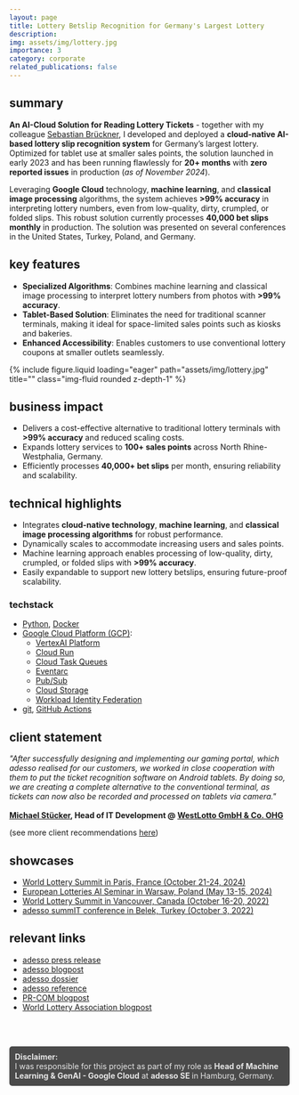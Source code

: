 ```yaml
---
layout: page
title: Lottery Betslip Recognition for Germany's Largest Lottery
description: 
img: assets/img/lottery.jpg
importance: 3
category: corporate
related_publications: false
---
```


## summary

**An AI-Cloud Solution for Reading Lottery Tickets** - together with my colleague [Sebastian Brückner](https://www.linkedin.com/in/sebastian-br%C3%BCckner-2a4604219/), I developed and deployed a **cloud-native AI-based lottery slip recognition system** for Germany’s largest lottery. Optimized for tablet use at smaller sales points, the solution launched in early 2023 and has been running flawlessly for **20+ months** with **zero reported issues** in production (_as of November 2024_).  

Leveraging **Google Cloud** technology, **machine learning**, and **classical image processing** algorithms, the system achieves **>99% accuracy** in interpreting lottery numbers, even from low-quality, dirty, crumpled, or folded slips. This robust solution currently processes **40,000 bet slips monthly** in production. The solution was presented on several conferences in the United States, Turkey, Poland, and Germany.

## key features

- **Specialized Algorithms**: Combines machine learning and classical image processing to interpret lottery numbers from photos with **>99% accuracy**.  
- **Tablet-Based Solution**: Eliminates the need for traditional scanner terminals, making it ideal for space-limited sales points such as kiosks and bakeries.  
- **Enhanced Accessibility**: Enables customers to use conventional lottery coupons at smaller outlets seamlessly.  

<div class="row">
    <div class="col-sm mt-3 mt-md-0">
        {% include figure.liquid loading="eager" path="assets/img/lottery.jpg" title="" class="img-fluid rounded z-depth-1" %}
    </div>
</div>
<div class="caption">
</div>


## business impact

- Delivers a cost-effective alternative to traditional lottery terminals with **>99% accuracy** and reduced scaling costs.  
- Expands lottery services to **100+ sales points** across North Rhine-Westphalia, Germany.  
- Efficiently processes **40,000+ bet slips** per month, ensuring reliability and scalability.  


## technical highlights

- Integrates **cloud-native technology**, **machine learning**, and **classical image processing algorithms** for robust performance.  
- Dynamically scales to accommodate increasing users and sales points.  
- Machine learning approach enables processing of low-quality, dirty, crumpled, or folded slips with **>99% accuracy**.
- Easily expandable to support new lottery betslips, ensuring future-proof scalability.  


### techstack

- [Python](https://www.python.org/), [Docker](https://www.docker.com/)
- [Google Cloud Platform (GCP)](https://cloud.google.com/): 
    - [VertexAI Platform](https://cloud.google.com/vertex-ai)
    - [Cloud Run](https://cloud.google.com/run)
    - [Cloud Task Queues](https://cloud.google.com/tasks/docs/creating-queues)
    - [Eventarc](https://cloud.google.com/eventarc/docs)
    - [Pub/Sub](https://cloud.google.com/pubsub)
    - [Cloud Storage](https://cloud.google.com/storage)
    - [Workload Identity Federation](https://cloud.google.com/iam/docs/workload-identity-federation)
- [git](https://git-scm.com/), [GitHub Actions](https://github.com/features/actions)


## client statement

_"After successfully designing and implementing our gaming portal, which adesso realised for our customers, we worked in close cooperation with them to put the ticket recognition software on Android tablets. By doing so, we are creating a complete alternative to the conventional terminal, as tickets can now also be recorded and processed on tablets via camera."_ <br><br>**[Michael Stücker](https://www.linkedin.com/in/michael-st%C3%BCcker-3a9b42106/), Head of IT Development @ [WestLotto GmbH & Co. OHG](https://www.westlotto.de/)**

(see more client recommendations [here](/recommendations))

## showcases

- [World Lottery Summit in Paris, France (October 21-24, 2024)](https://www.world-lotteries.org/events-education/world-lottery-summit/wls-2024)
- [European Lotteries AI Seminar in Warsaw, Poland (May 13-15, 2024)](https://www.linkedin.com/posts/jh91_ai-lottery-innovation-activity-7196634785962672129-fupw?utm_source=share&utm_medium=member_desktop)
- [World Lottery Summit in Vancouver, Canada (October 16-20, 2022)](https://www.world-lotteries.org/events-education/world-lottery-summit/wls-2022)
- [adesso summIT conference in Belek, Turkey (October 3, 2022)](https://www.linkedin.com/posts/jh91_adesso-adessosummit2022-googlecloud-activity-6983867532663218177-lSs8)


## relevant links

- [adesso press release](https://www.adesso.de/en/news/presse/ai-based-lottery-slip-recognition-for-tablets-at-lottery-sales-points.jsp)
- [adesso blogpost](https://www.adesso.de/en/adesso-branch-solutions/lotteriegesellschaften/sonderthemen/lottery-tablet.jsp)
- [adesso dossier](https://www.adesso.de/adesso-de/adesso-de/impulse/kuenstliche-intelligenz/dossier-westlotto-2.pdf)
- [adesso reference](https://www.adesso.de/en/adesso-branch-solutions/lotteriegesellschaften/referenzen/westlotto-ki.jsp)
- [PR-COM blogpost](https://pr-com.de/company_news/adesso-ki-basierte-spielscheinerkennung-fuer-tablets-in-lotterie-annahmestellen/)
- [World Lottery Association blogpost](https://www.world-lotteries.org/insights/news/member-news/new-product-unveiled-by-adesso-and-westlotto-at-the-world-lottery-summit-2022)

<br><br>
<div style="background-color: #4a4a4a; color: #e6e6e6; padding: 10px; border-radius: 5px;">
  <b>Disclaimer:</b><br>
  I was responsible for this project as part of my role as <b>Head of Machine Learning & GenAI - Google Cloud</b> at
  <a href="https://www.adesso.de/en/" style="color: #e6e6e6; text-decoration: none; font-weight: bold;">
    adesso SE
  </a>
  in Hamburg, Germany.
</div>